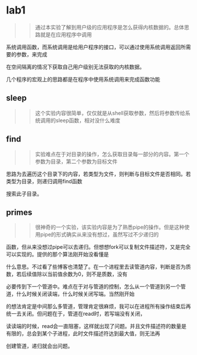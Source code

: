 # lab1
>>通过本实验了解到用户级的应用程序是怎么获得内核数据的。总体思路就是在应用程序中调用

系统调用函数，而系统调用是给用户程序的接口，可以通过使用系统调用返回所需要的参数，来完成

在空间隔离的情况下获取自己用户级别无法获取的内核数据。

几个程序的宏观上的思路都是在程序中使用系统调用来完成函数功能
## sleep
>>这个实验内容很简单，仅仅就是从shell获取参数，然后将参数传给系统调用的sleep函数，相对没什么难度
## find
>> 实验难点在于对目录的操作，怎么获取目录每一部分的内容。第一个参数为目录，第二个参数为目标文件

思路为去遍历这个目录下的内容，若类型为文件，则判断与目标文件是否相同。若类型为目录，则递归调用find函数

搜索此子目录。
## primes
>> 很神奇的一个实验，该实验内容是为了熟悉pipe的操作。但是这种使用pipe的形式确实从来没有想过，虽然写过不少递归的

函数，但从来没想过pipe可以去递归。但想想fork可以复制文件描述符，又是完全可以实现的。提供的那个算法刚开始没看懂是

什么意思。不过看了些博客也清楚了。在一个进程里去读管道内容，判断是否为质数，若后续值除以当前值余数为0，则不是质数，没有

必要传到下一个管道中。难点在于对与管道的控制，怎么从一个管道到另一个管道，什么时候关闭读端，什么时候关闭写端。当然刚开始

的想法肯定是中间那么多管道，管理肯定很麻烦，我可以在进程所有操作结束后再统一去关闭。但问题在于，管道在read时，若写端没有关闭，

读读端的时候，read会一直阻塞，这样就出现了问题。并且文件描述符的数量是有限的，总会到某个子进程，此时文件描述符达到最大值，则无法再

创建管道，递归就会出问题。
## 
